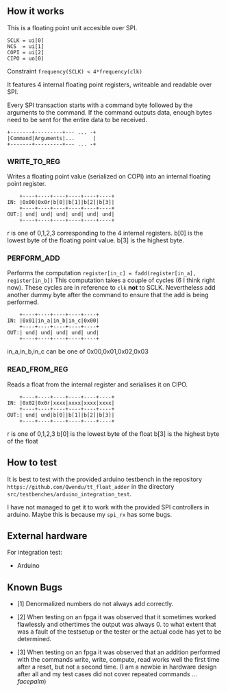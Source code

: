 <!---

This file is used to generate your project datasheet. Please fill in the information below and delete any unused
sections.

You can also include images in this folder and reference them in the markdown. Each image must be less than
512 kb in size, and the combined size of all images must be less than 1 MB.
-->

## How it works

This is a floating point unit accesible over SPI.
```
SCLK = ui[0]
NCS  = ui[1]
COPI = ui[2]
CIPO = uo[0]
```

Constraint ``frequency(SCLK) < 4*frequency(clk)``

It features 4 internal floating point registers, writeable and readable
over SPI.


Every SPI transaction starts with a command byte followed
by the arguments to the command.
If the command outputs data, enough bytes need to be sent for the
entire data to be received.
```
+-------+---------+--- ... -+
|Command|Arguments|...      |
+-------+---------+--- ... -+
```

### WRITE_TO_REG

Writes a floating point value (serialized on COPI) into 
an internal floating point register.

```
    +----+----+----+----+----+----+
IN: |0x00|0x0r|b[0]|b[1]|b[2]|b[3]|
    +----+----+----+----+----+----+
OUT:| und| und| und| und| und| und|
    +----+----+----+----+----+----+
```

r is one of 0,1,2,3 corresponding to the 4 internal registers.
b[0] is the lowest byte of the floating point value.
b[3] is the highest byte.

### PERFORM_ADD
Performs the computation
``register[in_c] = fadd(register[in_a], register[in_b])``
This computation takes a couple of cycles (6 I think right now).
These cycles are in reference to ``clk`` **not** to SCLK.
Nevertheless add another dummy byte after the  command to ensure that the 
add is being performed.

```
    +----+----+----+----+----+
IN: |0x01|in_a|in_b|in_c|0x00|
    +----+----+----+----+----+
OUT:| und| und| und| und| und|
    +----+----+----+----+----+
```

in_a,in_b,in_c can be one of 0x00,0x01,0x02,0x03

### READ_FROM_REG
Reads a float from the internal register and serialises it on CIPO.

```
    +----+----+----+----+----+----+
IN: |0x02|0x0r|xxxx|xxxx|xxxx|xxxx|
    +----+----+----+----+----+----+
OUT:| und| und|b[0]|b[1]|b[2]|b[3]|
    +----+----+----+----+----+----+
```

r is one of 0,1,2,3
b[0] is the lowest  byte of the float
b[3] is the highest byte of the float




## How to test

It is best to test with the provided arduino testbench in the repository
``https://github.com/Qwendu/tt_float_adder``
in the directory ``src/testbenches/arduino_integration_test``.

I have not managed to get it to work with the provided SPI controllers in arduino.
Maybe this is because my ``spi_rx`` has some bugs.


## External hardware

For integration test:
- Arduino


## Known Bugs

- [1] Denormalized numbers do not always add correctly.

- [2] When testing on an fpga it was observed that it sometimes worked flawlessly and othertimes the output was always 0.
	  to what extent that was a fault of the testsetup or the tester  or the actual code has yet to be determined.

- [3] When testing on an fpga it was observed that an addition performed with the commands write, write, compute, read works
      well the first time after a reset, but not a second time.
      (I am a newbie in hardware design after all and my test cases did not cover repeated commands ... *facepalm*)
